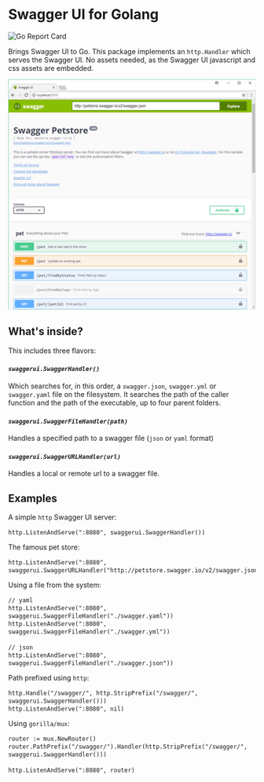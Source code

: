 Swagger UI for Golang
===========

![Go Report Card](https://goreportcard.com/badge/github.com/robertbakker/swaggerui)

Brings Swagger UI to Go. This package implements an `http.Handler` which serves the Swagger UI. No assets needed, as the Swagger UI javascript and css assets are embedded.

![Go Report Card](_screenshot.png)

## What's inside?

This includes three flavors:

#### ***`swaggerui.SwaggerHandler()`***
Which searches for, in this order, a `swagger.json`, `swagger.yml` or `swagger.yaml` file on the filesystem.
It searches the path of the caller function and the path of the executable, up to four parent folders.

#### ***`swaggerui.SwaggerFileHandler(path)`***
Handles a specified path to a swagger file (`json` or `yaml` format)

#### ***`swaggerui.SwaggerURLHandler(url)`***
Handles a local or remote url to a swagger file.

## Examples

A simple `http` Swagger UI server:
```
http.ListenAndServe(":8080", swaggerui.SwaggerHandler())
```

The famous pet store:
```
http.ListenAndServe(":8080", swaggerui.SwaggerURLHandler("http://petstore.swagger.io/v2/swagger.json"))
```

Using a file from the system:
```
// yaml
http.ListenAndServe(":8080", swaggerui.SwaggerFileHandler("./swagger.yaml"))
http.ListenAndServe(":8080", swaggerui.SwaggerFileHandler("./swagger.yml"))

// json
http.ListenAndServe(":8080", swaggerui.SwaggerFileHandler("./swagger.json"))
```

Path prefixed using `http`:
```
http.Handle("/swagger/", http.StripPrefix("/swagger/", swaggerui.SwaggerHandler()))
http.ListenAndServe(":8080", nil)
```

Using `gorilla/mux`:

```
router := mux.NewRouter()
router.PathPrefix("/swagger/").Handler(http.StripPrefix("/swagger/", swaggerui.SwaggerHandler()))

http.ListenAndServe(":8080", router)
```